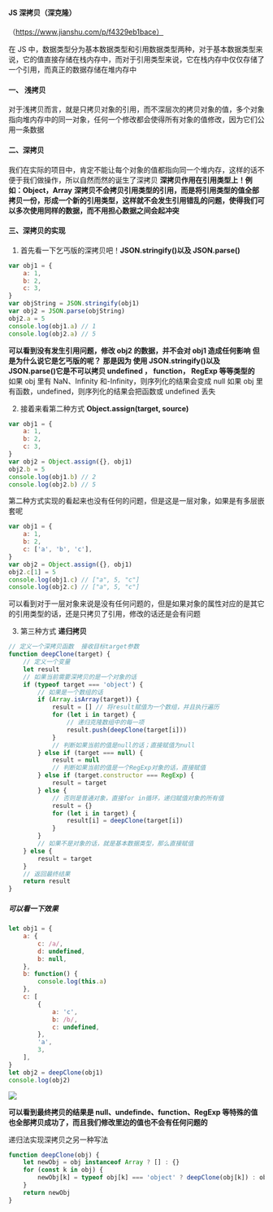 #### JS 深拷贝（深克隆）

（https://www.jianshu.com/p/f4329eb1bace）

在 JS 中，数据类型分为基本数据类型和引用数据类型两种，对于基本数据类型来说，它的值直接存储在栈内存中，而对于引用类型来说，它在栈内存中仅仅存储了一个引用，而真正的数据存储在堆内存中

#### 一、 浅拷贝

对于浅拷贝而言，就是只拷贝对象的引用，而不深层次的拷贝对象的值，多个对象指向堆内存中的同一对象，任何一个修改都会使得所有对象的值修改，因为它们公用一条数据

#### 二、深拷贝

我们在实际的项目中，肯定不能让每个对象的值都指向同一个堆内存，这样的话不便于我们做操作，所以自然而然的诞生了深拷贝
**深拷贝作用在引用类型上！例如：Object，Array**
**深拷贝不会拷贝引用类型的引用，而是将引用类型的值全部拷贝一份，形成一个新的引用类型，这样就不会发生引用错乱的问题，使得我们可以多次使用同样的数据，而不用担心数据之间会起冲突**

#### 三、深拷贝的实现

1. 首先看一下乞丐版的深拷贝吧！**JSON.stringify()以及 JSON.parse()**

```javascript
var obj1 = {
    a: 1,
    b: 2,
    c: 3,
}
var objString = JSON.stringify(obj1)
var obj2 = JSON.parse(objString)
obj2.a = 5
console.log(obj1.a) // 1
console.log(obj2.a) // 5
```

**可以看到没有发生引用问题，修改 obj2 的数据，并不会对 obj1 造成任何影响**
**但是为什么说它是乞丐版的呢？**
**那是因为 使用 JSON.stringify()以及 JSON.parse()它是不可以拷贝 undefined ， function， RegExp 等等类型的**  
如果 obj 里有 NaN、Infinity 和-Infinity，则序列化的结果会变成 null
如果 obj 里有函数，undefined，则序列化的结果会把函数或 undefined 丢失

2. 接着来看第二种方式 **Object.assign(target, source)**

```javascript
var obj1 = {
    a: 1,
    b: 2,
    c: 3,
}
var obj2 = Object.assign({}, obj1)
obj2.b = 5
console.log(obj1.b) // 2
console.log(obj2.b) // 5
```

第二种方式实现的看起来也没有任何的问题，但是这是一层对象，如果是有多层嵌套呢

```javascript
var obj1 = {
    a: 1,
    b: 2,
    c: ['a', 'b', 'c'],
}
var obj2 = Object.assign({}, obj1)
obj2.c[1] = 5
console.log(obj1.c) // ["a", 5, "c"]
console.log(obj2.c) // ["a", 5, "c"]
```

可以看到对于一层对象来说是没有任何问题的，但是如果对象的属性对应的是其它的引用类型的话，还是只拷贝了引用，修改的话还是会有问题

3. 第三种方式 **递归拷贝**

```javascript
// 定义一个深拷贝函数  接收目标target参数
function deepClone(target) {
    // 定义一个变量
    let result
    // 如果当前需要深拷贝的是一个对象的话
    if (typeof target === 'object') {
        // 如果是一个数组的话
        if (Array.isArray(target)) {
            result = [] // 将result赋值为一个数组，并且执行遍历
            for (let i in target) {
                // 递归克隆数组中的每一项
                result.push(deepClone(target[i]))
            }
            // 判断如果当前的值是null的话；直接赋值为null
        } else if (target === null) {
            result = null
            // 判断如果当前的值是一个RegExp对象的话，直接赋值
        } else if (target.constructor === RegExp) {
            result = target
        } else {
            // 否则是普通对象，直接for in循环，递归赋值对象的所有值
            result = {}
            for (let i in target) {
                result[i] = deepClone(target[i])
            }
        }
        // 如果不是对象的话，就是基本数据类型，那么直接赋值
    } else {
        result = target
    }
    // 返回最终结果
    return result
}
```

##### 可以看一下效果

```javascript
let obj1 = {
    a: {
        c: /a/,
        d: undefined,
        b: null,
    },
    b: function() {
        console.log(this.a)
    },
    c: [
        {
            a: 'c',
            b: /b/,
            c: undefined,
        },
        'a',
        3,
    ],
}
let obj2 = deepClone(obj1)
console.log(obj2)
```

![](https://upload-images.jianshu.io/upload_images/18087456-4df102c214490d01.png)

**可以看到最终拷贝的结果是 null、undefinde、function、RegExp 等特殊的值也全部拷贝成功了，而且我们修改里边的值也不会有任何问题的**

递归法实现深拷贝之另一种写法

```js
function deepClone(obj) {
    let newObj = obj instanceof Array ? [] : {}
    for (const k in obj) {
        newObj[k] = typeof obj[k] === 'object' ? deepClone(obj[k]) : obj[k]
    }
    return newObj
}
```
